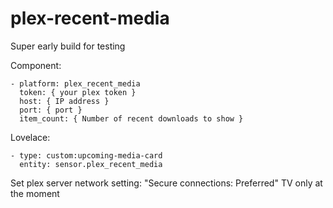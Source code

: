 # plex-recent-media

Super early build for testing

Component:

    - platform: plex_recent_media
      token: { your plex token }
      host: { IP address }
      port: { port }
      item_count: { Number of recent downloads to show }


Lovelace:

    - type: custom:upcoming-media-card
      entity: sensor.plex_recent_media

Set plex server network setting: "Secure connections: Preferred"
TV only at the moment
